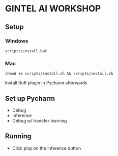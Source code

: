 # GINTEL AI WORKSHOP

## Setup 

### Windows

```terminal
scripts\install.bat
```

### Mac

```shell
chmod +x scripts/install.sh && scripts/install.sh
```

Install Ruff plugin in Pycharm afterwards

## Set up Pycharm

- Debug
- Inference 
- Debug w/ transfer learning

## Running

- Click play on the inference button